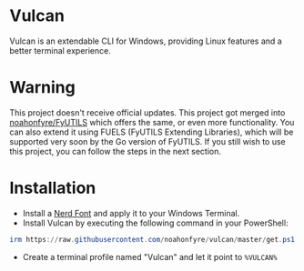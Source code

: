 # Vulcan
Vulcan is an extendable CLI for Windows, providing Linux features and a better terminal experience. 

# Warning
This project doesn't receive official updates.
This project got merged into [noahonfyre/FyUTILS](https://github.com/noahonfyre/FyUTILS) which offers the same,
or even more functionality. You can also extend it using FUELS (FyUTILS Extending Libraries),
which will be supported very soon by the Go version of FyUTILS.
If you still wish to use this project, you can follow the steps in the next section.

# Installation
- Install a [Nerd Font](https://www.nerdfonts.com/font-downloads) and apply it to your Windows Terminal.
- Install Vulcan by executing the following command in your PowerShell:
```powershell
irm https://raw.githubusercontent.com/noahonfyre/vulcan/master/get.ps1 | iex
```
- Create a terminal profile named "Vulcan" and let it point to `%VULCAN%`